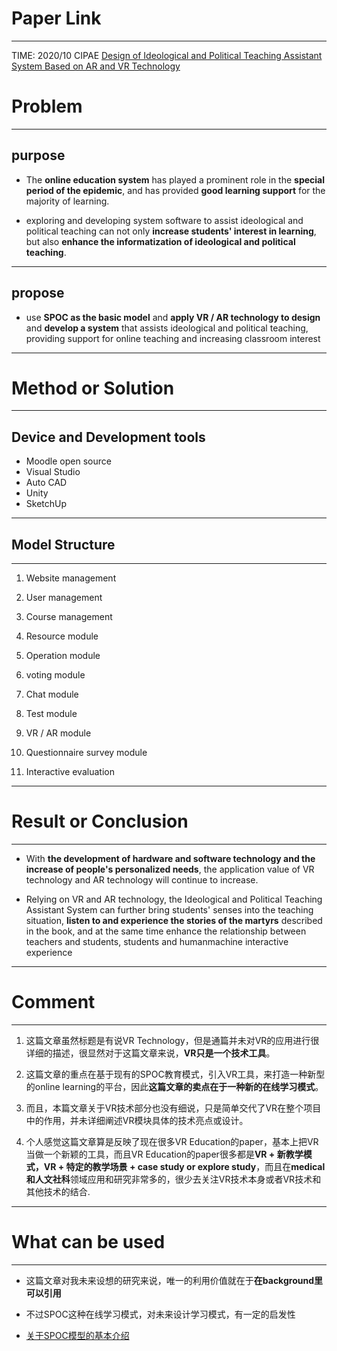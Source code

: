 # Paper Link
---

TIME: 2020/10 CIPAE
[Design of Ideological and Political Teaching Assistant System Based on AR and VR Technology](https://dl.acm.org/doi/10.1145/3419635.3419699)


# Problem
---

## purpose

- The **online education system** has played a prominent role in the **special period of the epidemic**, and has provided **good learning support** for the majority of learning.
  
- exploring and developing system software to assist ideological and political teaching can not only **increase students' interest in learning**, but also **enhance the informatization of ideological and political teaching**.
---

## propose

- use **SPOC as the basic model** and **apply VR / AR technology to design** and **develop a system** that assists ideological and political teaching, providing support for online teaching and increasing classroom interest
---

# Method or Solution
---

## Device and Development tools
- Moodle open source
- Visual Studio
- Auto CAD
- Unity
- SketchUp
---

## Model Structure
---

1. Website management

2. User management

3. Course management

4. Resource module

5. Operation module

6. voting module

7. Chat module

8. Test module

9. VR / AR module

10. Questionnaire survey module

11. Interactive evaluation
---

# Result or Conclusion
---

-  With **the development of hardware and software technology and the increase of people's personalized needs**, the application value of VR technology and AR technology will continue to increase.

-  Relying on VR and AR technology, the Ideological and Political Teaching Assistant System can further bring students' senses into the teaching situation, **listen to and experience the stories of the martyrs** described in the book, and at the same time enhance the relationship between teachers and students, students and humanmachine interactive experience
---

# Comment
---

1. 这篇文章虽然标题是有说VR Technology，但是通篇并未对VR的应用进行很详细的描述，很显然对于这篇文章来说，**VR只是一个技术工具**。

2. 这篇文章的重点在基于现有的SPOC教育模式，引入VR工具，来打造一种新型的online learning的平台，因此**这篇文章的卖点在于一种新的在线学习模式**。
   
3. 而且，本篇文章关于VR技术部分也没有细说，只是简单交代了VR在整个项目中的作用，并未详细阐述VR模块具体的技术亮点或设计。
   
4. 个人感觉这篇文章算是反映了现在很多VR Education的paper，基本上把VR当做一个新颖的工具，而且VR Education的paper很多都是**VR + 新教学模式，VR + 特定的教学场景 + case study or explore study**，而且在**medical和人文社科**领域应用和研究非常多的，很少去关注VR技术本身或者VR技术和其他技术的结合.
---

# What can be used
---

- 这篇文章对我未来设想的研究来说，唯一的利用价值就在于**在background里可以引用**

- 不过SPOC这种在线学习模式，对未来设计学习模式，有一定的启发性

- [关于SPOC模型的基本介绍](https://baike.baidu.com/item/%E5%B0%8F%E8%A7%84%E6%A8%A1%E9%99%90%E5%88%B6%E6%80%A7%E5%9C%A8%E7%BA%BF%E8%AF%BE%E7%A8%8B/56923108?fromtitle=spoc&fromid=599393&fr=aladdin)